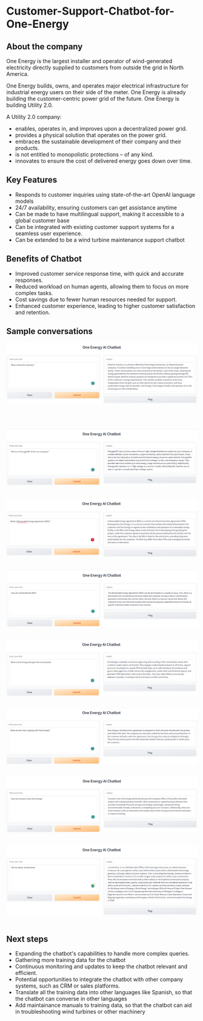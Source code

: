# Customer-Support-Chatbot-for-One-Energy

## About the company

One Energy is the largest installer and operator of wind-generated electricity directly supplied to customers from outside the grid in North America.

One Energy builds, owns, and operates major electrical infrastructure for industrial energy users on their side of the meter. One Energy is already building the customer-centric power grid of the future. One Energy is building Utility 2.0. 

A Utility 2.0 company:

- enables, operates in, and improves upon a decentralized power grid.
- provides a physical solution that operates on the power grid.
- embraces the sustainable development of their company and their products.
- is not entitled to monopolistic protections – of any kind.
- innovates to ensure the cost of delivered energy goes down over time.

## Key Features

- Responds to customer inquiries using state-of-the-art OpenAI language models
- 24/7 availability, ensuring customers can get assistance anytime
- Can be made to have multilingual support, making it accessible to a global customer base
- Can be integrated with existing customer support systems for a seamless user experience.
- Can be extended to be a wind turbine maintenance support chatbot

## Benefits of Chatbot

- Improved customer service response time, with quick and accurate responses.
- Reduced workload on human agents, allowing them to focus on more complex tasks.
- Cost savings due to fewer human resources needed for support.
- Enhanced customer experience, leading to higher customer satisfaction and retention.

## Sample conversations

![Img](https://github.com/abhamidi-1234/Customer-Support-Chatbot-for-One-Energy/blob/main/Capture1.PNG)
&nbsp;

&nbsp;

![Img](https://github.com/abhamidi-1234/Customer-Support-Chatbot-for-One-Energy/blob/main/Capture2.PNG)
&nbsp;
&nbsp;

![Img](https://github.com/abhamidi-1234/Customer-Support-Chatbot-for-One-Energy/blob/main/Capture3.PNG)
&nbsp;
&nbsp;

![Img](https://github.com/abhamidi-1234/Customer-Support-Chatbot-for-One-Energy/blob/main/Capture4.PNG)
&nbsp;
&nbsp;

![Img](https://github.com/abhamidi-1234/Customer-Support-Chatbot-for-One-Energy/blob/main/Capture5.PNG)
&nbsp;
&nbsp;

![Img](https://github.com/abhamidi-1234/Customer-Support-Chatbot-for-One-Energy/blob/main/Capture6.PNG)
&nbsp;
&nbsp;

![Img](https://github.com/abhamidi-1234/Customer-Support-Chatbot-for-One-Energy/blob/main/Capture7.PNG)
&nbsp;
&nbsp;

![Img](https://github.com/abhamidi-1234/Customer-Support-Chatbot-for-One-Energy/blob/main/Capture8.PNG)
&nbsp;

## Next steps

- Expanding the chatbot's capabilities to handle more complex queries.
- Gathering more training data for the chatbot
- Continuous monitoring and updates to keep the chatbot relevant and efficient.
- Potential opportunities to integrate the chatbot with other company systems, such as CRM or sales platforms.
- Translate all the training data into other languages like Spanish, so that the chatbot can converse in other languages
- Add maintainance manuals to training data, so that the chatbot can aid in troubleshooting wind turbines or other machinery




